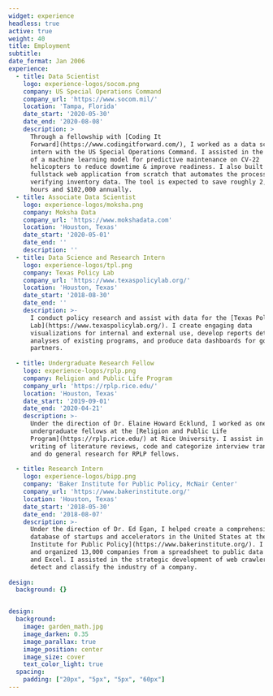 ```yaml
---
widget: experience
headless: true
active: true
weight: 40
title: Employment
subtitle: 
date_format: Jan 2006
experience:
  - title: Data Scientist
    logo: experience-logos/socom.png
    company: US Special Operations Command
    company_url: 'https://www.socom.mil/'
    location: 'Tampa, Florida'
    date_start: '2020-05-30'
    date_end: '2020-08-08'
    description: >
      Through a fellowship with [Coding It
      Forward](https://www.codingitforward.com/), I worked as a data science
      intern with the US Special Operations Command. I assisted in the creation
      of a machine learning model for predictive maintenance on CV-22
      helicopters to reduce downtime & improve readiness. I also built a
      fullstack web application from scratch that automates the process of
      verifying inventory data. The tool is expected to save roughly 2,500 man
      hours and $102,000 annually.
  - title: Associate Data Scientist
    logo: experience-logos/moksha.png
    company: Moksha Data
    company_url: 'https://www.mokshadata.com'
    location: 'Houston, Texas'
    date_start: '2020-05-01'
    date_end: ''
    description: ''
  - title: Data Science and Research Intern
    logo: experience-logos/tpl.png
    company: Texas Policy Lab
    company_url: 'https://www.texaspolicylab.org/'
    location: 'Houston, Texas'
    date_start: '2018-08-30'
    date_end: ''
    description: >-
      I conduct policy research and assist with data for the [Texas Policy
      Lab](https://www.texaspolicylab.org/). I create engaging data
      visualizations for internal and external use, develop reports detailing
      analyses of existing programs, and produce data dashboards for government
      partners. 
        
  - title: Undergraduate Research Fellow
    logo: experience-logos/rplp.png
    company: Religion and Public Life Program
    company_url: 'https://rplp.rice.edu/'
    location: 'Houston, Texas'
    date_start: '2019-09-01'
    date_end: '2020-04-21'
    description: >-
      Under the direction of Dr. Elaine Howard Ecklund, I worked as one of three
      undergraduate fellows at the [Religion and Public Life
      Program](https://rplp.rice.edu/) at Rice University. I assist in the
      writing of literature reviews, code and categorize interview transcripts,
      and do general research for RPLP fellows. 
        
  - title: Research Intern
    logo: experience-logos/bipp.png
    company: 'Baker Institute for Public Policy, McNair Center'
    company_url: 'https://www.bakerinstitute.org/'
    location: 'Houston, Texas'
    date_start: '2018-05-30'
    date_end: '2018-08-07'
    description: >-
      Under the direction of Dr. Ed Egan, I helped create a comprehensive
      database of startups and accelerators in the United States at the [Baker
      Institute for Public Policy](https://www.bakerinstitute.org/). I matched
      and organized 13,000 companies from a spreadsheet to public data using SQL
      and Excel. I assisted in the strategic development of web crawlers to
      detect and classify the industry of a company.
        
design:
  background: {}


design:
  background:
    image: garden_math.jpg
    image_darken: 0.35
    image_parallax: true
    image_position: center
    image_size: cover
    text_color_light: true
  spacing:
    padding: ["20px", "5px", "5px", "60px"]
---
```

